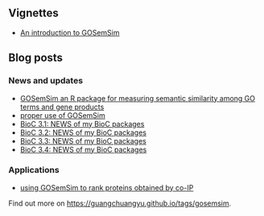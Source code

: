 <!-- addtoany:= -->

<link rel="stylesheet" href="https://guangchuangyu.github.io/css/font-awesome.min.css">

## <i class="fa fa-book"></i> Vignettes

+ [An introduction to GOSemSim](https://bioconductor.org/packages/devel/bioc/vignettes/GOSemSim/inst/doc/GOSemSim.html)

## <i class="fa fa-wordpress"></i> Blog posts

### <i class="fa fa-angle-double-right"></i> News and updates

+ [GOSemSim an R package for measuring semantic similarity among GO terms and gene products](https://guangchuangyu.github.io/2010/05/gosemsim-an-r-package-for-measuring-semantic-similarity-among-go-terms-and-gene-products)
+ [proper use of GOSemSim](https://guangchuangyu.github.io/2014/11/proper-use-of-gosemsim)
+ [BioC 3.1: NEWS of my BioC packages](https://guangchuangyu.github.io/2015/04/news-of-my-bioc-packages)
+ [BioC 3.2: NEWS of my BioC packages](https://guangchuangyu.github.io/2015/10/news-of-my-bioc-packages)
+ [BioC 3.3: NEWS of my BioC packages](https://guangchuangyu.github.io/2016/05/news-of-my-bioc-packages)
+ [BioC 3.4: NEWS of my BioC packages](https://guangchuangyu.github.io/2016/10/bioc-34-news-of-my-bioc-packages)

### <i class="fa fa-angle-double-right"></i> Applications

+ [using GOSemSim to rank proteins obtained by co-IP](https://guangchuangyu.github.io/2015/05/using-gosemsim-to-rank-proteins-obtained-by-co-ip)


<i class="fa fa-hand-o-right"></i> Find out more on <https://guangchuangyu.github.io/tags/gosemsim>.


